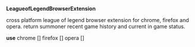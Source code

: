 __LeagueofLegendBrowserExtension__

cross platform league of legend browser extension for chrome, firefox and opera.
return summoner recent game history and current in game status.

__use__
chrome  []
firefox []
opera   []

